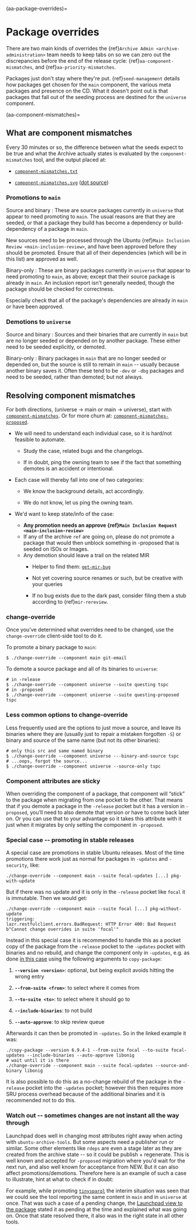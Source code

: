 (aa-package-overrides)=
# Package overrides

There are two main kinds of overrides the {ref}`Archive Admin <archive-administration>`
team needs to keep tabs on so we can zero out the discrepancies before the end
of the release cycle:
{ref}`aa-component-mismatches`, and {ref}`aa-priority-mismatches`.

Packages just don't stay where they're put. {ref}`seed-management` details how
packages get chosen for the `main` component, the various meta packages and
presence on the CD. What it doesn't point out is that packages
that fall out of the seeding process are destined for the `universe` component.

(aa-component-mismatches)=
## What are component mismatches
 
Every 30 minutes or so, the difference between what the seeds expect to be true
and what the Archive actually states is evaluated by the `component-mismatches`
tool, and the output placed at:

* [`component-mismatches.txt`](https://ubuntu-archive-team.ubuntu.com/component-mismatches.txt)

* [`component-mismatches.svg`](https://ubuntu-archive-team.ubuntu.com/component-mismatches.svg)
  ([dot source](https://ubuntu-archive-team.ubuntu.com/component-mismatches.dot))


### Promotions to `main`

Source and binary
: These are source packages currently in `universe` that appear to need promoting
  to `main`. The usual reasons are that they are seeded, or that a package they
  build has become a dependency or build-dependency of a package in `main`.

  New sources need to be processed through the Ubuntu
  {ref}`Main Inclusion Review <main-inclusion-review>`,
  and have been approved before they should be promoted. Ensure that all of
  their dependencies (which will be in this list) are approved as well.

Binary-only
: These are binary packages currently in `universe` that appear to need promoting
  to `main`, as above; except that their source package is already in `main`. An
  inclusion report isn't generally needed, though the package should be checked
  for correctness.

  Especially check that all of the package's dependencies are already in `main`
  or have been approved.

### Demotions to `universe`

Source and binary
: Sources and their binaries that are currently in `main` but are no longer
  seeded or depended on by another package. These either need to be seeded
  explicitly, or demoted.

Binary-only
: Binary packages in `main` that are no longer seeded or depended on, but the
  source is still to remain in `main` -- usually because another binary saves it.
  Often these tend to be `-dev` or `-dbg` packages and need to be seeded, rather
  than demoted; but not always.



## Resolving component mismatches

For both directions, (universe -> main or main -> universe), start with
[`component-mismatches`](https://ubuntu-archive-team.ubuntu.com/component-mismatches.html).
Or for more churn at: [`component-mismatches-proposed`](https://ubuntu-archive-team.ubuntu.com/component-mismatches-proposed.html).

* We will need to understand each individual case, so it is hard/not feasible
  to automate.

  * Study the case, related bugs and the changelogs.

  * If in doubt, ping the owning team to see if the fact that something demotes
    is an accident or intentional.

* Each case will thereby fall into one of two categories:

  * We know the background details, act accordingly.

  * We do not know, let us ping the owning team.

* We'd want to keep state/info of the case:

  * **Any promotion needs an approve {ref}`Main Inclusion Request <main-inclusion-review>`**
  * If any of the archive `ref`<freezes> are going on, please do not promote a package that would then unblock something in -proposed that is seeded on ISOs or Images.
  * Any demotion should leave a trail on the related MIR
    * Helper to find them:
      [`get-mir-bug`](https://git.launchpad.net/~ubuntu-server/+git/ubuntu-helpers/tree/cpaelzer/get-mir-bug)

    * Not yet covering source renames or such, but be creative with your queries

    * If no bug exists due to the dark past, consider filing them a stub according
      to {ref}`mir-rereview`.


### change-override

Once you’ve determined what overrides need to be changed, use the
`change-override` client-side tool to do it.

To promote a binary package to `main`:

```none
$ ./change-override --component main git-email
```

To demote a source package and all of its binaries to `universe`:

```none
# in -release
$ ./change-override --component universe --suite questing tspc
# in -proposed
$ ./change-override --component universe --suite questing-proposed tspc
```

### Less common options to change-override

Less frequently used are the options to just move a source, and leave its
binaries where they are (usually just to repair a mistaken forgotten `-S`) or
binary and source of the same name (but not its other binaries):

```none
# only this src and same named binary
$ ./change-override --component universe ---binary-and-source tspc
# ...oops, forgot the source...
$ ./change-override --component universe --source-only tspc
```

### Component attributes are sticky

When overriding the component of a package, that component will “stick” to the
package when migrating from one pocket to the other. That means that if you
demote a package in the `-release` pocket but it has a version in `-proposed`,
you’ll need to also demote that version or have to come back later on. Or you
can use that to your advantage so it takes this attribute with it just when it
migrates by only setting the component in `-proposed`.



### Special case -- promoting in stable releases

A special case are promotions in stable Ubuntu releases. Most of the time
promotions there work just as normal for packages in `-updates` and `-security`,
like:

```none
./change-override --component main --suite focal-updates [...] pkg-with-update
```

But if there was no update and it is only in the `-release` pocket like `focal`
it is immutable. Then we would get:

```none
./change-override --component main --suite focal [...] pkg-without-update
triggering:
lazr.restfulclient.errors.BadRequest: HTTP Error 400: Bad Request
b"Cannot change overrides in suite 'focal'"
```

Instead in this special case it is recommended to handle this as a pocket copy
of the package from the `-release` pocket to the `-updates` pocket with
binaries and no rebuild, and change the component only in `-updates`, e.g. as
done [in this case](https://bugs.launchpad.net/ubuntu/+source/mdevctl/+bug/1889248)
using the following arguments to `copy-package`: 

1. **`--version <version>`**: optional, but being explicit avoids hitting the
   wrong entry

1. **`--from-suite <from>`**: to select where it comes from

1. **`--to-suite <to>`**: to select where it should go to

1. **`--include-binaries`**: to not build

1. **`--auto-approve`**: to skip review queue

Afterwards it can then be promoted in `-updates`. So in the linked example it
was:

```none
./copy-package --version 6.9.4-1 --from-suite focal --to-suite focal-updates --include-binaries --auto-approve libonig
# wait until it is there
./change-override --component main --suite focal-updates --source-and-binary libonig
```

It is also possible to do this as a no-change rebuild of the package in the
`-release` pocket into the `-updates` pocket; however this then requires more
SRU process overhead because of the additional binaries and it is recommended
not to do this.


### Watch out -- sometimes changes are not instant all the way through

Launchpad does well in changing most attributes right away when acting with
`ubuntu-archive-tools`. But some aspects need a publisher run or similar. Some
other elements like `rdeps` are even a stage later as they are created from the
archive state -- so it could be publish + regenerate. This is well known and
accepted for `-proposed` migration where you'd wait for the next run, and also
well known for acceptance from NEW. But it can also affect promotions/demotions.
Therefore here is an example of such a case to illustrate, hint at what to
check if in doubt:

For example, while promoting
[`tinysparql`](https://bugs.launchpad.net/ubuntu/+source/tinysparql/+bug/2099086/comments/7)
the interim situation was seen that we could see the tool reporting the same
content in `main` and in `universe` at once. That was such a case of a pending change, the
[Launchpad view to the package](https://launchpad.net/ubuntu/plucky/amd64/tinysparql)
stated it as pending at the time and explained what was going on. Once that
state resolved there, it also was in the right state in all other tools.


